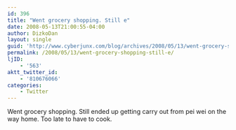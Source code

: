 ```yaml
---
id: 396
title: "Went grocery shopping. Still e"
date: 2008-05-13T21:00:55-04:00
author: DizkoDan
layout: single
guid: 'http://www.cyberjunx.com/blog/archives/2008/05/13/went-grocery-shopping-still-e/'
permalink: /2008/05/13/went-grocery-shopping-still-e/
ljID:
    - '563'
aktt_twitter_id:
    - '810676066'
categories:
    - Twitter
---
```


Went grocery shopping. Still ended up getting carry out from pei wei on the way home. Too late to have to cook.